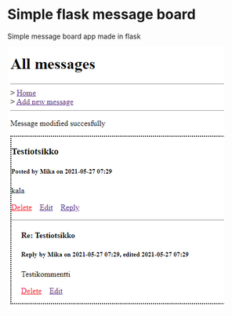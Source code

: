 # Simple flask message board

Simple message board app made in flask

![alt text](screenshot.png "Screenshot")